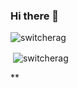 ### Hi there 👋

<!--
**Switcherag/Switcherag** is a ✨ _special_ ✨ repository because its `README.md` (this file) appears on your GitHub profile.

Here are some ideas to get you started:

- 🔭 I’m currently working on ...
- 🌱 I’m currently learning ...
- 👯 I’m looking to collaborate on ...
- 🤔 I’m looking for help with ...
- 💬 Ask me about ...
- 📫 How to reach me: ...
- 😄 Pronouns: ...
- ⚡ Fun fact: ...
-->

<p align="left"> <img src="https://komarev.com/ghpvc/?username=switcherag&label=Profile%20views&color=0e75b6&style=flat" alt="switcherag" /> </p>
<p>&nbsp;<img align="center" src="https://github-readme-stats.vercel.app/api?username=switcherag&show_icons=true&locale=en" alt="switcherag" /></p>**
